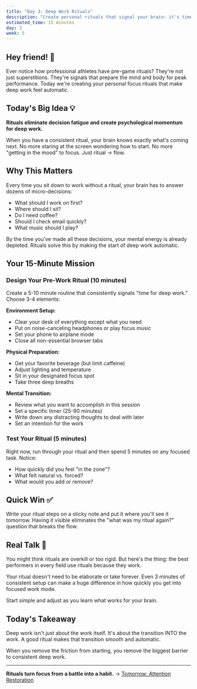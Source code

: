 ```yaml
---
title: "Day 3: Deep Work Rituals"
description: "Create personal rituals that signal your brain: it's time to focus deeply"
estimated_time: 15 minutes
day: 3
week: 5
---
```


## Hey friend! 👋

Ever notice how professional athletes have pre-game rituals? They're not just superstitions. They're signals that prepare the mind and body for peak performance. Today we're creating your personal focus rituals that make deep work feel automatic.

## Today's Big Idea 💡

**Rituals eliminate decision fatigue and create psychological momentum for deep work.**

When you have a consistent ritual, your brain knows exactly what's coming next. No more staring at the screen wondering how to start. No more "getting in the mood" to focus. Just ritual → flow.

## Why This Matters

Every time you sit down to work without a ritual, your brain has to answer dozens of micro-decisions:
- What should I work on first?
- Where should I sit?
- Do I need coffee? 
- Should I check email quickly?
- What music should I play?

By the time you've made all these decisions, your mental energy is already depleted. Rituals solve this by making the start of deep work automatic.

## Your 15-Minute Mission

### Design Your Pre-Work Ritual (10 minutes)

Create a 5-10 minute routine that consistently signals "time for deep work." Choose 3-4 elements:

**Environment Setup:**
- Clear your desk of everything except what you need
- Put on noise-canceling headphones or play focus music
- Set your phone to airplane mode
- Close all non-essential browser tabs

**Physical Preparation:**
- Get your favorite beverage (but limit caffeine)
- Adjust lighting and temperature
- Sit in your designated focus spot
- Take three deep breaths

**Mental Transition:**
- Review what you want to accomplish in this session
- Set a specific timer (25-90 minutes)
- Write down any distracting thoughts to deal with later
- Set an intention for the work

### Test Your Ritual (5 minutes)

Right now, run through your ritual and then spend 5 minutes on any focused task. Notice:
- How quickly did you feel "in the zone"?
- What felt natural vs. forced?
- What would you add or remove?

## Quick Win ✅

Write your ritual steps on a sticky note and put it where you'll see it tomorrow. Having it visible eliminates the "what was my ritual again?" question that breaks the flow.

## Real Talk 💬

You might think rituals are overkill or too rigid. But here's the thing: the best performers in every field use rituals because they work.

Your ritual doesn't need to be elaborate or take forever. Even 3 minutes of consistent setup can make a huge difference in how quickly you get into focused work mode.

Start simple and adjust as you learn what works for your brain.

## Today's Takeaway

Deep work isn't just about the work itself. It's about the transition INTO the work. A good ritual makes that transition smooth and automatic.

When you remove the friction from starting, you remove the biggest barrier to consistent deep work.

---

**Rituals turn focus from a battle into a habit.** → [Tomorrow: Attention Restoration](./04-attention-restoration)